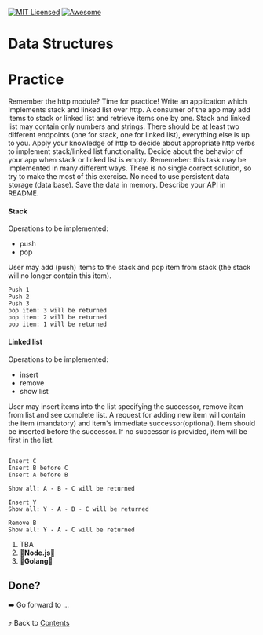 [![MIT Licensed][icon-mit]][license]
[![Awesome][icon-awesome]][awesome]
&nbsp;&nbsp;&nbsp;&nbsp;&nbsp;&nbsp;

# Data Structures

# Practice

Remember the http module? Time for practice! Write an application which implements stack and linked list over http.
A consumer of the app may add items to stack or linked list and retrieve items one by one. Stack and linked list may contain only numbers and strings. There should be at least two different endpoints (one for stack, one for linked list), everything else is up to you. Apply your knowledge of http to decide about appropriate http verbs to implement stack/linked list functionality. Decide about the behavior of your app when stack or linked list is empty.
Rememeber: this task may be implemented in many different ways. There is no single correct solution, so try to make the most of this exercise.
No need to use persistent data storage (data base). Save the data in memory.
Describe your API in README.

#### Stack

Operations to be implemented:

- push
- pop

User may add (push) items to the stack and pop item from stack (the stack will no longer contain this item).

```
Push 1
Push 2
Push 3
pop item: 3 will be returned
pop item: 2 will be returned
pop item: 1 will be returned
```

#### Linked list

Operations to be implemented:

- insert
- remove
- show list

User may insert items into the list specifying the successor, remove item from list and see complete list. A request for adding new item will contain the item (mandatory) and item's immediate successor(optional). Item should be inserted before the successor. If no successor is provided, item will be first in the list.

```

Insert C
Insert B before C
Insert A before B

Show all: A - B - C will be returned

Insert Y
Show all: Y - A - B - C will be returned

Remove B
Show all: Y - A - C will be returned

```

1. TBA
1. :vertical_traffic_light:**Node.js**:vertical_traffic_light:
1. :vertical_traffic_light:**Golang**:vertical_traffic_light:

## Done?

➡️ Go forward to ...

⤴️ Back to [Contents](../contents.md)

[icon-chat]: https://img.shields.io/badge/chat-on%20telegram-blue.svg
[icon-mit]: https://img.shields.io/badge/license-MIT-blue.svg
[icon-awesome]: https://cdn.rawgit.com/sindresorhus/awesome/d7305f38d29fed78fa85652e3a63e154dd8e8829/media/badge.svg
[license]: https://github.com/Kottans/web/blob/master/LICENSE.md
[awesome]: https://github.com/sindresorhus/awesome
